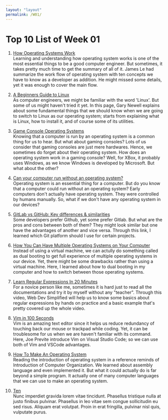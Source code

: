 ```yaml
---
layout: "layout"
permalink: /W01/
---
```


# Top 10 List of Week 01

1. [How Operating Systems Work](https://medium.com/cracking-the-data-science-interview/how-operating-systems-work-10-concepts-you-should-know-as-a-developer-8d63bb38331f#:~:text=How%20Operating%20Systems%20Work:%2010%20Concepts%20you%20Should,Communication.%20...%206%20Input/Output%20Management.%20...%207%20Virtualization)<br>
   Learning and understanding how operating system works is one of the most
   essential things to be a good computer engineer. But sometimes, it takes pretty
   much time to get the summary of all of it. James Le had summarize the work flow of
   operating system with ten concepts we have to know as a developer as addition. He might missed some details, yet it was enough to cover the main flow.

2. [A Beginners Guide to Linux](https://www.lifewire.com/beginners-guide-to-linux-4090233)<br>
   As computer engineers, we might be familiar with the word 'Linux'. But
   some of us might haven't tried it yet. In this page, Gary Newell explains about
   some fundamental things that we should know when we are going to switch to Linux as
   our operating system; starts from explaining what is Linux, how to install it, and
   of course some of its utilities.

3. [Game Console Operating Systems](https://www.youtube.com/watch?v=fTVyx4AO18U)<br>
   Knowing that a computer is run by an operating system is a common thing for us to hear. But what about gaming consoles? Lots of us consider that gaming consoles are just mere hardwares. Hence, we sometimes do forget about their operating system. How does an operating system work in a gaming console? Well, for XBox, it probably uses Windows, as we know Windows is developed by Microsoft. But what about the other?

4. [Can your computer run without an operating system?](https://computer.howstuffworks.com/computer-run-without-operating-system.htm)<br>
   Operating system is an essential thing for a computer. But do you know that a computer could run without an operating system? Early computers don't actually have operating system. They were controlled by humans manually. So, what if we don't have any operating system in our devices?

5. [GitLab vs GitHub: Key differences & similarities](https://usersnap.com/blog/gitlab-github/)<br>
   Some developers prefer Github, yet some prefer Gitlab. But what are the pros and cons between both of them? They might look similar but one have the advantages of another and vice versa. Through this link, I learned which Git platform should I use for certain projects.

6. [How You Can Have Multiple Operating Systems on Your Computer](https://www.howtogeek.com/187789/dual-booting-explained-how-you-can-have-multiple-operating-systems-on-your-computer/#:~:text=Most%20computers%20ship%20with%20a%20single%20operating%20system,,at%20boot%20time%20%E2%80%94%20is%20known%20as%20%E2%80%9Cdual-booting.%E2%80%9D)<br>
   Instead of using a virtual machine, we can actully do something called as dual booting to get full experience of multiple operating systems in our device. Yet, there might be some drawbacks rather than using a virtual machine. Here, I learned about how to dual booting in my computer and how to switch between those operating systems.

7. [Learn Regular Expressions In 20 Minutes](https://youtu.be/rhzKDrUiJVk)<br>
   For a novice person like me, sometimes it is hard just to read all the documentations and try it by myself without any "teacher". Through this video, Web Dev Simplified will help us to know some basics about regular expressions by hands on practice and a basic example that's pretty covered up the whole video.

8. [Vim in 100 Seconds](https://www.youtube.com/watch?v=-txKSRn0qeA)<br>
   Vim is an amazing text editor since it helps us reduce redundancy of touching back our mouse or trackpad while coding. Yet, it can be troublesome for us when we are haven't familiar with its command. Here, Joe Previte introduce Vim on Visual Studio Code; so we can use both of Vim and VSCode advantages.

9. [How To Make An Operating System](https://www.youtube.com/watch?v=6MJUGVFAXKg)<br>
   Reading the introduction of operating system in a reference reminds of Introduction of Computer Organization. We learned about assembly language and even implemented it. But what it could actually do is far beyond a simple program. It actually one of many computer languages that we can use to make an operating system.

10. [Ten](https://en.wikipedia.org/wiki/10)<br>
    Nunc imperdiet gravida lorem vitae tincidunt.
    Phasellus tristique nulla at justo finibus pulvinar.
    Phasellus in leo vitae sem congue sollicitudin eu sed risus.
    Aliquam erat volutpat.
    Proin in erat fringilla, pulvinar nisl quis, vulputate purus.
